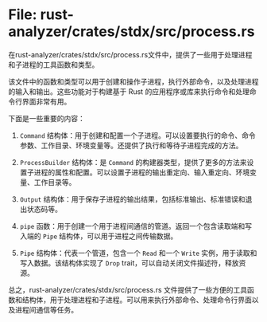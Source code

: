 # File: rust-analyzer/crates/stdx/src/process.rs

在rust-analyzer/crates/stdx/src/process.rs文件中，提供了一些用于处理进程和子进程的工具函数和类型。

该文件中的函数和类型可以用于创建和操作子进程，执行外部命令，以及处理进程的输入和输出。这些功能对于构建基于 Rust 的应用程序或库来执行命令和处理命令行界面非常有用。

下面是一些重要的内容：

1. `Command` 结构体：用于创建和配置一个子进程。可以设置要执行的命令、命令参数、工作目录、环境变量等。还提供了执行和等待子进程完成的方法。

2. `ProcessBuilder` 结构体：是 `Command` 的构建器类型，提供了更多的方法来设置子进程的属性和配置。可以设置子进程的输出重定向、输入重定向、环境变量、工作目录等。

3. `Output` 结构体：用于保存子进程的输出结果，包括标准输出、标准错误和退出状态码等。

4. `pipe` 函数：用于创建一个用于进程间通信的管道。返回一个包含读取端和写入端的 `Pipe` 结构体，可以用于进程之间传输数据。

5. `Pipe` 结构体：代表一个管道，包含一个 `Read` 和一个 `Write` 实例，用于读取和写入数据。该结构体实现了 `Drop` trait，可以自动关闭文件描述符，释放资源。

总之，rust-analyzer/crates/stdx/src/process.rs 文件提供了一些方便的工具函数和结构体，用于处理进程和子进程。可以用来执行外部命令、处理命令行界面以及进程间通信等任务。

